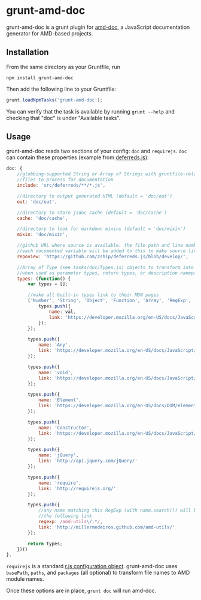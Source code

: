 grunt-amd-doc
=============

grunt-amd-doc is a grunt plugin for
[amd-doc](https://github.com/zship/amd-doc), a JavaScript documentation
generator for AMD-based projects.


Installation
-------------

From the same directory as your Gruntfile, run

```
npm install grunt-amd-doc
```

Then add the following line to your Gruntfile:

```js
grunt.loadNpmTasks('grunt-amd-doc');
```

You can verify that the task is available by running `grunt --help` and
checking that "doc" is under "Available tasks".


Usage
-----

grunt-amd-doc reads two sections of your config: `doc` and `requirejs`. `doc`
can contain these properties (example from
[deferreds.js](https://github.com/zship/deferreds.js)):

```js
doc: {
	//globbing-supported String or Array of Strings with gruntfile-relative
	//files to process for documentation
	include: 'src/deferreds/**/*.js',

	//directory to output generated HTML (default = 'doc/out')
	out: 'doc/out',

	//directory to store jsdoc cache (default = 'doc/cache')
	cache: 'doc/cache',

	//directory to look for markdown mixins (default = 'doc/mixin')
	mixin: 'doc/mixin',

	//github URL where source is available. the file path and line number of
	//each documented variable will be added to this to make source links.
	repoview: 'https://github.com/zship/deferreds.js/blob/develop/',

	//Array of Type (see tasks/doc/Types.js) objects to transform into links
	//when used as parameter types, return types, or description namepaths
	types: (function() {
		var types = [];

		//make all built-in types link to their MDN pages
		['Number', 'String', 'Object', 'Function', 'Array', 'RegExp', 'Boolean'].forEach(function(val) {
			types.push({
				name: val,
				link: 'https://developer.mozilla.org/en-US/docs/JavaScript/Reference/Global_Objects/' + val
			});
		});

		types.push({
			name: 'Any',
			link: 'https://developer.mozilla.org/en-US/docs/JavaScript/Reference/Global_Objects'
		});

		types.push({
			name: 'void',
			link: 'https://developer.mozilla.org/en-US/docs/JavaScript/Reference/Global_Objects/undefined'
		});

		types.push({
			name: 'Element',
			link: 'https://developer.mozilla.org/en-US/docs/DOM/element'
		});

		types.push({
			name: 'Constructor',
			link: 'https://developer.mozilla.org/en-US/docs/JavaScript/Reference/Global_Objects/Object/constructor'
		});

		types.push({
			name: 'jQuery',
			link: 'http://api.jquery.com/jQuery/'
		});

		types.push({
			name: 'require',
			link: 'http://requirejs.org/'
		});

		types.push({
			//any name matching this RegExp (with name.search()) will be given
			//the following link
			regexp: /amd-utils\/.*/,
			link: 'http://millermedeiros.github.com/amd-utils/'
		});

		return types;
	})()
},
```

`requirejs` is a standard [r.js configuration
object](https://github.com/jrburke/r.js/blob/master/build/example.build.js).
grunt-amd-doc uses `basePath`, `paths`, and `packages` (all optional) to
transform file names to AMD module names.

Once these options are in place, `grunt doc` will run amd-doc.
